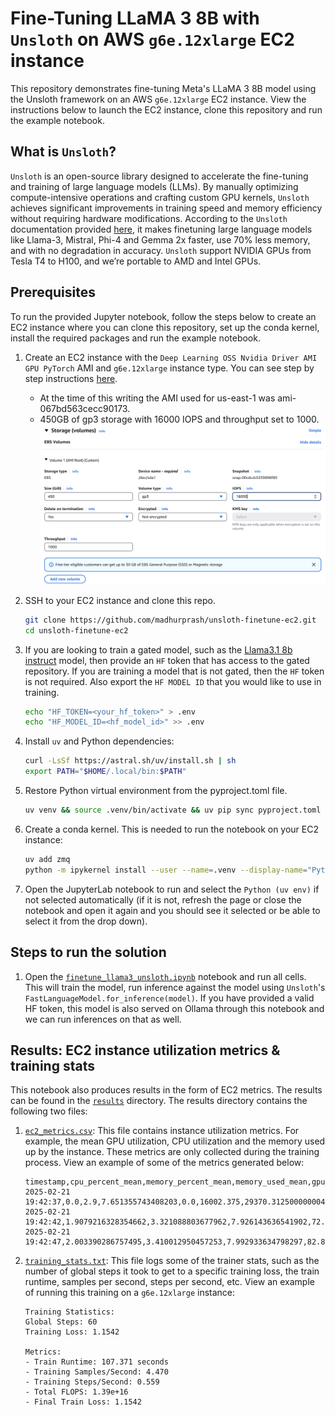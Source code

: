 # Fine-Tuning LLaMA 3 8B with `Unsloth` on AWS `g6e.12xlarge` EC2 instance

This repository demonstrates fine-tuning Meta's LLaMA 3 8B model using the Unsloth framework on an AWS `g6e.12xlarge` EC2 instance. View the instructions below to launch the EC2 instance, clone this repository and run the example notebook.

## What is `Unsloth`?

`Unsloth` is an open-source library designed to accelerate the fine-tuning and training of large language models (LLMs). By manually optimizing compute-intensive operations and crafting custom GPU kernels, `Unsloth` achieves significant improvements in training speed and memory efficiency without requiring hardware modifications. According to the `Unsloth` documentation provided [here](https://docs.unsloth.ai/#:~:text=Unsloth%20makes%20finetuning%20large%20language%20models%20like%20Llama%2D3%2C%20Mistral%2C%20Phi%2D4%20and%20Gemma%202x%20faster%2C%20use%2070%25%20less%20memory%2C%20and%20with%20no%20degradation%20in%20accuracy!), it makes finetuning large language models like Llama-3, Mistral, Phi-4 and Gemma 2x faster, use 70% less memory, and with no degradation in accuracy. `Unsloth` support NVIDIA GPUs from Tesla T4 to H100, and we’re portable to AMD and Intel GPUs.

## Prerequisites

To run the provided Jupyter notebook, follow the steps below to create an EC2 instance where you can clone this repository, set up the conda kernel, install the required packages and run the example notebook.

1. Create an EC2 instance with the `Deep Learning OSS Nvidia Driver AMI GPU PyTorch` AMI and `g6e.12xlarge` instance type. You can see step by step instructions [here](https://aws-samples.github.io/foundation-model-benchmarking-tool/misc/ec2_instance_creation_steps.html).
    - At the time of this writing the AMI used for us-east-1 was ami-067bd563cecc90173.
    - 450GB of gp3 storage with 16000 IOPS and throughput set to 1000.
    ![ec2-storage](images/ec2-storage-config.png)

1. SSH to your EC2 instance and clone this repo.

    ```bash
    git clone https://github.com/madhurprash/unsloth-finetune-ec2.git
    cd unsloth-finetune-ec2
    ```

1. If you are looking to train a gated model, such as the [Llama3.1 8b instruct](https://huggingface.co/meta-llama/Llama-3.1-8B-Instruct) model, then provide an `HF` token that has access to the gated repository. If you are training a model that is not gated, then the `HF` token is not required. Also export the `HF MODEL ID` that you would like to use in training. 

    ```bash
    echo "HF_TOKEN=<your_hf_token>" > .env
    echo "HF_MODEL_ID=<hf_model_id>" >> .env
    ```

1. Install `uv` and Python dependencies:

    ```bash
    curl -LsSf https://astral.sh/uv/install.sh | sh
    export PATH="$HOME/.local/bin:$PATH"
    ```

1. Restore Python virtual environment from the pyproject.toml file.

    ```bash
    uv venv && source .venv/bin/activate && uv pip sync pyproject.toml
    ```

1. Create a conda kernel. This is needed to run the notebook on your EC2 instance:

    ```bash
    uv add zmq
    python -m ipykernel install --user --name=.venv --display-name="Python (uv env)"
    ```

1. Open the JupyterLab notebook to run and select the `Python (uv env)` if not selected automatically (if it is not, refresh the page or close the notebook and open it again and you should see it selected or be able to select it from the drop down).

## Steps to run the solution

1. Open the [`finetune_llama3_unsloth.ipynb`](finetune_llama3_unsloth.ipynb) notebook and run all cells. This will train the model, run inference against the model using `Unsloth`'s `FastLanguageModel.for_inference(model)`. If you have provided a valid HF token, this model is also served on Ollama through this notebook and we can run inferences on that as well.

## Results: EC2 instance utilization metrics & training stats

This notebook also produces results in the form of EC2 metrics. The results can be found in the [`results`](results) directory. The results directory contains the following two files:

1. [`ec2_metrics.csv`](results/ec2_metrics.csv): This file contains instance utilization metrics. For example, the mean GPU utilization, CPU utilization and the memory used up by the instance. These metrics are only collected during the training process. View an example of some of the metrics generated below:

    ```{.csv}
    timestamp,cpu_percent_mean,memory_percent_mean,memory_used_mean,gpu_utilization_mean,gpu_memory_used_mean,gpu_memory_free_mean,gpu_memory_total_mean
    2025-02-21 19:42:37,0.0,2.9,7.651355743408203,0.0,16002.375,29370.312500000004,46068.0
    2025-02-21 19:42:42,1.9079216328354662,3.321088803677962,7.926143636541902,72.13185182101137,16602.57081138804,28770.116622093094,46068.0
    2025-02-21 19:42:47,2.003390286757495,3.410012950457253,7.992933634798297,82.83819711742942,16809.281850116146,28563.40561512593,46068.0
    ```

1. [`training_stats.txt`](results/training_stats.txt): This file logs some of the trainer stats, such as the number of global steps it took to get to a specific training loss, the train runtime, samples per second, steps per second, etc. View an example of running this training on a `g6e.12xlarge` instance:

    ```{.txt}
    Training Statistics:
    Global Steps: 60
    Training Loss: 1.1542

    Metrics:
    - Train Runtime: 107.371 seconds
    - Training Samples/Second: 4.470
    - Training Steps/Second: 0.559
    - Total FLOPS: 1.39e+16
    - Final Train Loss: 1.1542
    ```

